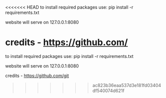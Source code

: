 <<<<<<< HEAD
to install required packages use:
    pip install -r requirements.txt

website will serve on 127.0.0.1:8080

credits - https://github.com/
=======
to install required packages use:
    pip install -r requirements.txt

website will serve on 127.0.0.1:8080

credits - https://github.com/git
>>>>>>> ac823b36eaa537d3e181fd03404df540074d621f
